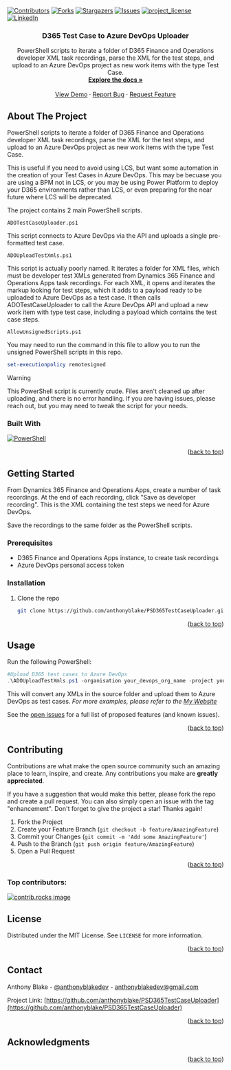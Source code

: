 <!-- Improved compatibility of back to top link: See: https://github.com/othneildrew/Best-README-Template/pull/73 -->
<a id="readme-top"></a>
<!--
*** Thanks for checking out the Best-README-Template. If you have a suggestion
*** that would make this better, please fork the repo and create a pull request
*** or simply open an issue with the tag "enhancement".
*** Don't forget to give the project a star!
*** Thanks again! Now go create something AMAZING! :D
-->



<!-- PROJECT SHIELDS -->
<!--
*** I'm using markdown "reference style" links for readability.
*** Reference links are enclosed in brackets [ ] instead of parentheses ( ).
*** See the bottom of this document for the declaration of the reference variables
*** for contributors-url, forks-url, etc. This is an optional, concise syntax you may use.
*** https://www.markdownguide.org/basic-syntax/#reference-style-links
-->
[![Contributors][contributors-shield]][contributors-url]
[![Forks][forks-shield]][forks-url]
[![Stargazers][stars-shield]][stars-url]
[![Issues][issues-shield]][issues-url]
[![project_license][license-shield]][license-url]
[![LinkedIn][linkedin-shield]][linkedin-url]

<h3 align="center">D365 Test Case to Azure DevOps Uploader</h3>

  <p align="center">
    PowerShell scripts to iterate a folder of D365 Finance and Operations developer XML task recordings, parse the XML for the test steps, and upload to an Azure DevOps project as new work items with the type Test Case.
    <br />
    <a href="https://github.com/anthonyblake/PSD365TestCaseUploader"><strong>Explore the docs »</strong></a>
    <br />
    <br />
    <a href="https://github.com/anthonyblake/PSD365TestCaseUploader">View Demo</a>
    ·
    <a href="https://github.com/anthonyblake/PSD365TestCaseUploader/issues/new?labels=bug&template=bug-report---.md">Report Bug</a>
    ·
    <a href="https://github.com/anthonyblake/PSD365TestCaseUploader/issues/new?labels=enhancement&template=feature-request---.md">Request Feature</a>
  </p>
</div>

<!-- ABOUT THE PROJECT -->
## About The Project

PowerShell scripts to iterate a folder of D365 Finance and Operations developer XML task recordings, parse the XML for the test steps, and upload to an Azure DevOps project as new work items with the type Test Case. 

This is useful if you need to avoid using LCS, but want some automation in the creation of your Test Cases in Azure DevOps. This may be becuase you are using a BPM not in LCS, or you may be using Power Platform to deploy your D365 environments rather than LCS, or even preparing for the near future where LCS will be deprecated.

The project contains 2 main PowerShell scripts.

`ADOTestCaseUploader.ps1`

This script connects to Azure DevOps via the API and uploads a single pre-formatted test case. 

`ADOUploadTestXmls.ps1`

This script is actually poorly named. It iterates a folder for XML files, which must be developer test XMLs generated from Dynamics 365 Finance and Operations Apps task recordings. For each XML, it opens and iterates the markup looking for test steps, which it adds to a payload ready to be uploaded to Azure DevOps as a test case. It then calls ADOTestCaseUploader to call the Azure DevOps API and upload a new work item with type test case, including a payload which contains the test case steps.

`AllowUnsignedScripts.ps1`

You may need to run the command in this file to allow you to run the unsigned PowerShell scripts in this repo.

```powershell
set-executionpolicy remotesigned
```
> [!WARNING]
> This PowerShell script is currently crude. Files aren't cleaned up after uploading, and there is no error handling. If you are having issues, please reach out, but you may need to tweak the script for your needs.

### Built With

[![PowerShell][PowerShell-badge]][PowerShell-url]

<p align="right">(<a href="#readme-top">back to top</a>)</p>

<!-- GETTING STARTED -->
## Getting Started

From Dynamics 365 Finance and Operations Apps, create a number of task recordings. At the end of each recording, click "Save as developer recording". This is the XML containing the test steps we need for Azure DevOps.

Save the recordings to the same folder as the PowerShell scripts.

### Prerequisites

- D365 Finance and Operations Apps instance, to create task recordings
- Azure DevOps personal access token

### Installation

1. Clone the repo
   ```sh
   git clone https://github.com/anthonyblake/PSD365TestCaseUploader.git
   ```
<p align="right">(<a href="#readme-top">back to top</a>)</p>

<!-- USAGE EXAMPLES -->
## Usage

Run the following PowerShell:

```powershell
#Upload D365 test cases to Azure DevOps
.\ADOUploadTestXmls.ps1 -organisation your_devops_org_name -project your_devops_project_name -pat azure_devops_personal_access_token
```
This will convert any XMLs in the source folder and upload them to Azure DevOps as test cases.
_For more examples, please refer to the [My Website](https://anthonyblake.github.io)_

See the [open issues](https://github.com/anthonyblake/PSD365TestCaseUploader/issues) for a full list of proposed features (and known issues).

<p align="right">(<a href="#readme-top">back to top</a>)</p>

<!-- CONTRIBUTING -->
## Contributing

Contributions are what make the open source community such an amazing place to learn, inspire, and create. Any contributions you make are **greatly appreciated**.

If you have a suggestion that would make this better, please fork the repo and create a pull request. You can also simply open an issue with the tag "enhancement".
Don't forget to give the project a star! Thanks again!

1. Fork the Project
2. Create your Feature Branch (`git checkout -b feature/AmazingFeature`)
3. Commit your Changes (`git commit -m 'Add some AmazingFeature'`)
4. Push to the Branch (`git push origin feature/AmazingFeature`)
5. Open a Pull Request

<p align="right">(<a href="#readme-top">back to top</a>)</p>

### Top contributors:

<a href="https://github.com/anthonyblake/PSD365TestCaseUploader/graphs/contributors">
  <img src="https://contrib.rocks/image?repo=anthonyblake/PSD365TestCaseUploader" alt="contrib.rocks image" />
</a>

<!-- LICENSE -->
## License

Distributed under the MIT License. See `LICENSE` for more information.

<p align="right">(<a href="#readme-top">back to top</a>)</p>

<!-- CONTACT -->
## Contact

Anthony Blake - [@anthonyblakedev](https://twitter.com/anthonyblakedev) - anthonyblakedev@gmail.com

Project Link: [https://github.com/anthonyblake/PSD365TestCaseUploader](https://github.com/anthonyblake/PSD365TestCaseUploader)

<p align="right">(<a href="#readme-top">back to top</a>)</p>

<!-- ACKNOWLEDGMENTS -->
## Acknowledgments

<p align="right">(<a href="#readme-top">back to top</a>)</p>

<!-- MARKDOWN LINKS & IMAGES -->
<!-- https://www.markdownguide.org/basic-syntax/#reference-style-links -->
[contributors-shield]: https://img.shields.io/github/contributors/anthonyblake/PSD365TestCaseUploader.svg?style=for-the-badge
[contributors-url]: https://github.com/anthonyblake/PSD365TestCaseUploader/graphs/contributors
[forks-shield]: https://img.shields.io/github/forks/anthonyblake/PSD365TestCaseUploader.svg?style=for-the-badge
[forks-url]: https://github.com/anthonyblake/PSD365TestCaseUploader/network/members
[stars-shield]: https://img.shields.io/github/stars/anthonyblake/PSD365TestCaseUploader.svg?style=for-the-badge
[stars-url]: https://github.com/anthonyblake/PSD365TestCaseUploader/stargazers
[issues-shield]: https://img.shields.io/github/issues/anthonyblake/PSD365TestCaseUploader.svg?style=for-the-badge
[issues-url]: https://github.com/anthonyblake/PSD365TestCaseUploader/issues
[license-shield]: https://img.shields.io/github/license/anthonyblake/PSD365TestCaseUploader.svg?style=for-the-badge
[license-url]: https://github.com/anthonyblake/PSD365TestCaseUploader/blob/master/LICENSE
[linkedin-shield]: https://img.shields.io/badge/-LinkedIn-black.svg?style=for-the-badge&logo=linkedin&colorB=555
[linkedin-url]: https://linkedin.com/in/anthonyblakedynamics
[product-screenshot]: images/screenshot.png
[Next.js]: https://img.shields.io/badge/next.js-000000?style=for-the-badge&logo=nextdotjs&logoColor=white
[Next-url]: https://nextjs.org/
[React.js]: https://img.shields.io/badge/React-20232A?style=for-the-badge&logo=react&logoColor=61DAFB
[React-url]: https://reactjs.org/
[Vue.js]: https://img.shields.io/badge/Vue.js-35495E?style=for-the-badge&logo=vuedotjs&logoColor=4FC08D
[Vue-url]: https://vuejs.org/
[Angular.io]: https://img.shields.io/badge/Angular-DD0031?style=for-the-badge&logo=angular&logoColor=white
[Angular-url]: https://angular.io/
[Svelte.dev]: https://img.shields.io/badge/Svelte-4A4A55?style=for-the-badge&logo=svelte&logoColor=FF3E00
[Svelte-url]: https://svelte.dev/
[Laravel.com]: https://img.shields.io/badge/Laravel-FF2D20?style=for-the-badge&logo=laravel&logoColor=white
[Laravel-url]: https://laravel.com
[Bootstrap.com]: https://img.shields.io/badge/Bootstrap-563D7C?style=for-the-badge&logo=bootstrap&logoColor=white
[Bootstrap-url]: https://getbootstrap.com
[JQuery.com]: https://img.shields.io/badge/jQuery-0769AD?style=for-the-badge&logo=jquery&logoColor=white
[JQuery-url]: https://jquery.com 
[PowerShell-badge]: https://img.shields.io/badge/Built_with-PowerShell-blue
[PowerShell-url]: https://learn.microsoft.com/en-us/powershell/scripting/overview?view=powershell-7.4
